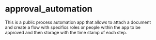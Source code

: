 # approval_automation
This is a public process automation app that allows to attach a document and create a flow with specifics roles or people within the app to be approved and then storage with the time stamp of each step.
